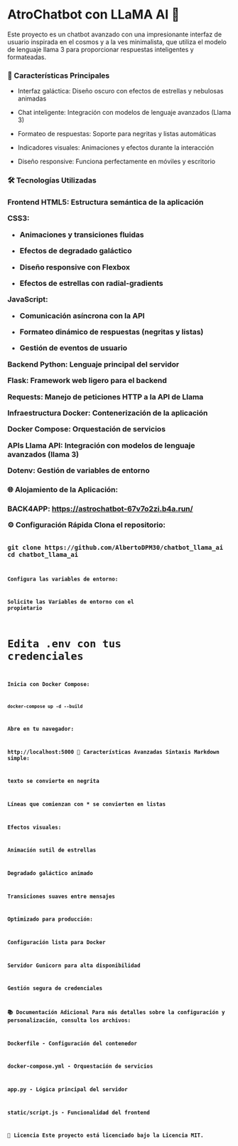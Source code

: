 <h1>AtroChatbot con LLaMA AI 🌌</h1>
Este proyecto es un chatbot avanzado con una impresionante interfaz de usuario inspirada en el cosmos y a la ves minimalista, que utiliza el modelo de lenguaje llama 3 para proporcionar respuestas inteligentes y formateadas.

<h3>🚀 Características Principales</h3>

- Interfaz galáctica: Diseño oscuro con efectos de estrellas y nebulosas animadas

- Chat inteligente: Integración con modelos de lenguaje avanzados (Llama 3)

- Formateo de respuestas: Soporte para negritas y listas automáticas

- Indicadores visuales: Animaciones y efectos durante la interacción

- Diseño responsive: Funciona perfectamente en móviles y escritorio

<h3>🛠️ Tecnologías Utilizadas<h3>

**Frontend**
**HTML5:** Estructura semántica de la aplicación

**CSS3:**

- Animaciones y transiciones fluidas

- Efectos de degradado galáctico

- Diseño responsive con Flexbox

- Efectos de estrellas con radial-gradients

**JavaScript:**

- Comunicación asíncrona con la API

- Formateo dinámico de respuestas (negritas y listas)

- Gestión de eventos de usuario

**Backend**
**Python:** Lenguaje principal del servidor

**Flask:** Framework web ligero para el backend

**Requests:** Manejo de peticiones HTTP a la API de Llama

**Infraestructura**
**Docker:** Contenerización de la aplicación

**Docker Compose:** Orquestación de servicios

**APIs**
**Llama API:** Integración con modelos de lenguaje avanzados (llama 3)

**Dotenv:** Gestión de variables de entorno

<h3>🌐 Alojamiento de la Aplicación:<h3>

**BACK4APP:**
https://astrochatbot-67v7o2zi.b4a.run/

⚙️ Configuración Rápida
Clona el repositorio:

<code>
git clone https://github.com/AlbertoDPM30/chatbot_llama_ai
cd chatbot_llama_ai
<code>

Configura las variables de entorno:

**Solicite las Variables de entorno con el propietario**

# Edita .env con tus credenciales

Inicia con Docker Compose:

<code>docker-compose up -d --build</code>

Abre en tu navegador:

http://localhost:5000
🌟 Características Avanzadas
Sintaxis Markdown simple:

**texto** se convierte en negrita

Líneas que comienzan con \* se convierten en listas

Efectos visuales:

Animación sutil de estrellas

Degradado galáctico animado

Transiciones suaves entre mensajes

Optimizado para producción:

Configuración lista para Docker

Servidor Gunicorn para alta disponibilidad

Gestión segura de credenciales

📚 Documentación Adicional
Para más detalles sobre la configuración y personalización, consulta los archivos:

Dockerfile - Configuración del contenedor

docker-compose.yml - Orquestación de servicios

app.py - Lógica principal del servidor

static/script.js - Funcionalidad del frontend

📄 Licencia
Este proyecto está licenciado bajo la Licencia MIT.
